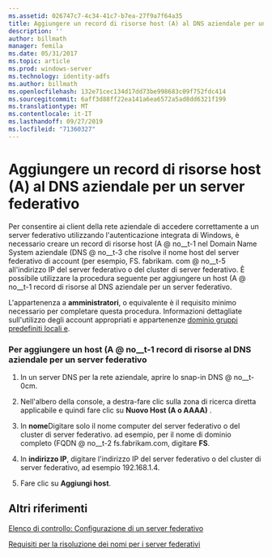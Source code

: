 ```yaml
---
ms.assetid: 026747c7-4c34-41c7-b7ea-27f9a7f64a35
title: Aggiungere un record di risorse host (A) al DNS aziendale per un server federativo
description: ''
author: billmath
manager: femila
ms.date: 05/31/2017
ms.topic: article
ms.prod: windows-server
ms.technology: identity-adfs
ms.author: billmath
ms.openlocfilehash: 132e71cec134d17dd73be998683c09f752fdc414
ms.sourcegitcommit: 6aff3d88ff22ea141a6ea6572a5ad8dd6321f199
ms.translationtype: MT
ms.contentlocale: it-IT
ms.lasthandoff: 09/27/2019
ms.locfileid: "71360327"
---
```

# <a name="add-a-host-a-resource-record-to-corporate-dns-for-a-federation-server"></a>Aggiungere un record di risorse host (A) al DNS aziendale per un server federativo



Per consentire ai client della rete aziendale di accedere correttamente a un server federativo utilizzando l'autenticazione integrata di Windows, è necessario creare un record di risorse host \(A @ no__t-1 nel Domain Name System aziendale \(DNS @ no__t-3 che risolve il nome host del server federativo di account \(per esempio, FS. fabrikam. com @ no__t-5 all'indirizzo IP del server federativo o del cluster di server federativo. È possibile utilizzare la procedura seguente per aggiungere un host \(A @ no__t-1 record di risorse al DNS aziendale per un server federativo.  
  
L'appartenenza a **amministratori**, o equivalente è il requisito minimo necessario per completare questa procedura.  Informazioni dettagliate sull'utilizzo degli account appropriati e appartenenze [dominio gruppi predefiniti locali e](https://go.microsoft.com/fwlink/?LinkId=83477).   
  
### <a name="to-add-a-host-a-resource-record-to-corporate-dns-for-a-federation-server"></a>Per aggiungere un host \(A @ no__t-1 record di risorse al DNS aziendale per un server federativo  
  
1.  In un server DNS per la rete aziendale, aprire lo snap-in DNS @ no__t-0cm.  
  
2.  Nell'albero della console, a destra\-fare clic sulla zona di ricerca diretta applicabile e quindi fare clic su **Nuovo Host \(A o AAAA\)** .  
  
3.  In **nome**Digitare solo il nome computer del server federativo o del cluster di server federativo. ad esempio, per il nome di dominio completo \(FQDN @ no__t-2 fs.fabrikam.com, digitare **FS**.  
  
4.  In **indirizzo IP**, digitare l'indirizzo IP del server federativo o del cluster di server federativo, ad esempio 192.168.1.4.  
  
5.  Fare clic su **Aggiungi host**.  
  
## <a name="additional-references"></a>Altri riferimenti  
[Elenco di controllo: Configurazione di un server federativo](Checklist--Setting-Up-a-Federation-Server.md)  
  
[Requisiti per la risoluzione dei nomi per i server federativi](https://technet.microsoft.com/library/dd807055.aspx)  
  

